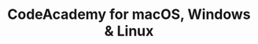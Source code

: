 ---
name: CodeAcademy
url: 'https://www.codecademy.com/'
category: Education
title: 'CodeAcademy for macOS, Windows & Linux'
key: codeacademy

---
